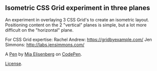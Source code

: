 Isometric CSS Grid experiment in three planes
---------------------------------------------
An experiment in overlaying 3 CSS Grid's to create an isometric layout.
Positioning content on the 2 "vertical" planes is simple, but a lot more difficult on the "horizontal" plane.

For CSS Grid expertise:
Rachel Andrew: https://gridbyexample.com/
Jen Simmons: http://labs.jensimmons.com/

A [Pen](https://codepen.io/emlie/pen/BwXMPb) by [Mia Elisenberg](https://codepen.io/emlie) on [CodePen](https://codepen.io).

[License](https://codepen.io/emlie/pen/BwXMPb/license).